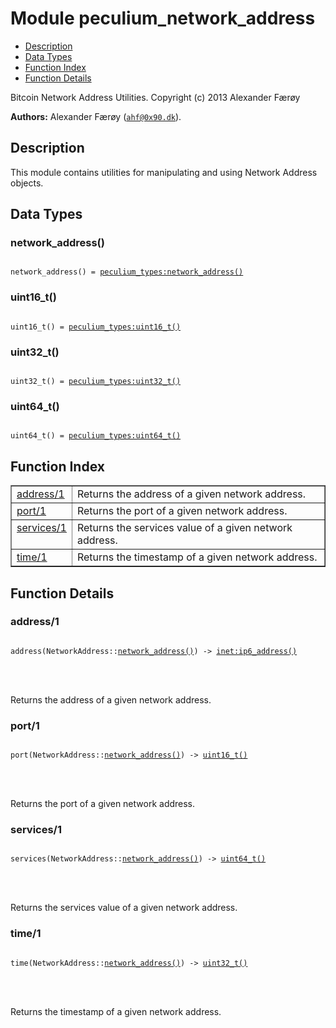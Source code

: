 

# Module peculium_network_address #
* [Description](#description)
* [Data Types](#types)
* [Function Index](#index)
* [Function Details](#functions)


Bitcoin Network Address Utilities.
Copyright (c)  2013 Alexander Færøy

__Authors:__ Alexander Færøy ([`ahf@0x90.dk`](mailto:ahf@0x90.dk)).
<a name="description"></a>

## Description ##
   This module contains utilities for manipulating and using Network Address
objects.
<a name="types"></a>

## Data Types ##




### <a name="type-network_address">network_address()</a> ###



<pre><code>
network_address() = <a href="peculium_types.md#type-network_address">peculium_types:network_address()</a>
</code></pre>





### <a name="type-uint16_t">uint16_t()</a> ###



<pre><code>
uint16_t() = <a href="peculium_types.md#type-uint16_t">peculium_types:uint16_t()</a>
</code></pre>





### <a name="type-uint32_t">uint32_t()</a> ###



<pre><code>
uint32_t() = <a href="peculium_types.md#type-uint32_t">peculium_types:uint32_t()</a>
</code></pre>





### <a name="type-uint64_t">uint64_t()</a> ###



<pre><code>
uint64_t() = <a href="peculium_types.md#type-uint64_t">peculium_types:uint64_t()</a>
</code></pre>


<a name="index"></a>

## Function Index ##


<table width="100%" border="1" cellspacing="0" cellpadding="2" summary="function index"><tr><td valign="top"><a href="#address-1">address/1</a></td><td>Returns the address of a given network address.</td></tr><tr><td valign="top"><a href="#port-1">port/1</a></td><td>Returns the port of a given network address.</td></tr><tr><td valign="top"><a href="#services-1">services/1</a></td><td>Returns the services value of a given network address.</td></tr><tr><td valign="top"><a href="#time-1">time/1</a></td><td>Returns the timestamp of a given network address.</td></tr></table>


<a name="functions"></a>

## Function Details ##

<a name="address-1"></a>

### address/1 ###


<pre><code>
address(NetworkAddress::<a href="#type-network_address">network_address()</a>) -&gt; <a href="inet.md#type-ip6_address">inet:ip6_address()</a>
</code></pre>

<br></br>


Returns the address of a given network address.
<a name="port-1"></a>

### port/1 ###


<pre><code>
port(NetworkAddress::<a href="#type-network_address">network_address()</a>) -&gt; <a href="#type-uint16_t">uint16_t()</a>
</code></pre>

<br></br>


Returns the port of a given network address.
<a name="services-1"></a>

### services/1 ###


<pre><code>
services(NetworkAddress::<a href="#type-network_address">network_address()</a>) -&gt; <a href="#type-uint64_t">uint64_t()</a>
</code></pre>

<br></br>


Returns the services value of a given network address.
<a name="time-1"></a>

### time/1 ###


<pre><code>
time(NetworkAddress::<a href="#type-network_address">network_address()</a>) -&gt; <a href="#type-uint32_t">uint32_t()</a>
</code></pre>

<br></br>


Returns the timestamp of a given network address.
